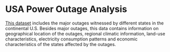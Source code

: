# USA Power Outage Analysis
[This dataset](https://engineering.purdue.edu/LASCI/research-data/outages/outagerisks) includes the major outages witnessed by different states in the continental U.S. Besides major outages, this data contains information on geographical location of the outages, regional climatic information, land-use characteristics, electricity consumption patterns and economic characteristics of the states affected by the outages. 